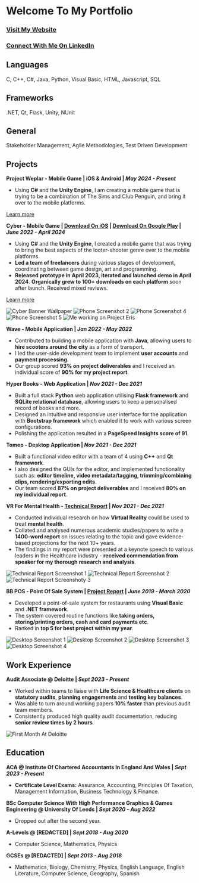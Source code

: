 # Welcome To My Portfolio

### [Visit My Website](https://hyperoid.net/)
### [Connect With Me On LinkedIn](https://www.linkedin.com/in/emadh-miah/)

## Languages
C, C++, C#, Java, Python, Visual Basic, HTML, Javascript, SQL
## Frameworks
.NET, Qt, Flask, Unity, NUnit
## General
Stakeholder Management, Agile Methodologies, Test Driven Development

## Projects
**Project Weplar - Mobile Game | iOS & Android | _May 2024 - Present_**
- Using **C#** and the **Unity Engine**, I am creating a mobile game that is trying to be a combination of The Sims and Club Penguin, and bring it over to the mobile platforms.

[Learn more](ProjectWeplar.md)

**Cyber - Mobile Game | [Download On iOS](https://apps.apple.com/us/app/cyber-project-eris/id6447302602) | [Download On Google Play](https://play.google.com/store/apps/details?id=com.HyperoidGames.ProjectEris) | _June 2022 - April 2024_**
- Using **C#** and the **Unity Engine**, I created a mobile game that was trying to bring the best aspects of the looter-shooter genre over to the mobile platforms. 
- **Led a team of freelancers** during various stages of development, coordinating between game design, art and programming. 
- **Released prototype in April 2023, iterated and launched demo in April 2024**. **Organically grew to 100+ downloads on each platform** soon after launch. Received mixed reviews.

[Learn more](ProjectEris.md)

![Cyber Banner Wallpaper](https://github.com/user-attachments/assets/11b3b71b-158e-455a-abde-84571337ded2)
![Phone Screenshot 2](https://github.com/user-attachments/assets/2b8ba8c7-a0dc-479d-a478-e994a84eff49)
![Phone Screenshot 4](https://github.com/user-attachments/assets/4db23bde-58ef-4116-a4d1-1c911868f780)
![Phone Screenshot 5](https://github.com/user-attachments/assets/f7e6bf0e-3849-440a-a7df-0451d9ee387a)
![Me working on Project Eris](https://github.com/user-attachments/assets/0f5af9c5-2ea8-41fe-bbe1-96743e4a5e91)

**Wave - Mobile Application | _Jan 2022 - May 2022_**
- Contributed to building a mobile application with **Java**, allowing users to **hire scooters around the city** as a form of transport.  
- I led the user-side development team to implement **user accounts** and **payment processing**.
- Our group scored **93% on project deliverables** and I received an individual score of **90% for my project report**.

**Hyper Books - Web Application | _Nov 2021 - Dec 2021_**
- Built a full stack **Python** web application utilising **Flask framework** and **SQLite relational database**, allowing users to keep a personalised record of books and more.
- Designed an intuitive and responsive user interface for the application with **Bootstrap framework** which enabled it to work with various screen configurations.
- Polishing the application resulted in a **PageSpeed Insights score of 91**.

**Tomeo - Desktop Application | _Nov 2021 - Dec 2021_**
- Built a functional video editor with a team of 4 using **C++** and **Qt framework**.
- I also designed the GUIs for the editor, and implemented functionality such as: **editor timeline, video metadata/tagging, trimming/combining clips, rendering/exporting edits**.
- Our team scored **87% on project deliverables** and I received **80% on my individual report**.

**VR For Mental Health - [Technical Report](https://github.com/user-attachments/files/17706620/Technical.Report.pdf) | _Nov 2021 - Dec 2021_**
- Conducted individual research on how **Virtual Reality** could be used to treat **mental health**.
- Collated and analysed numerous academic studies/papers to write a **1400-word report** on issues relating to the topic and gave evidence-based projections for the next 10+ years.
- The findings in my report were presented at a keynote speech to various leaders in the Healthcare industry - **received commendation from speaker for my thorough research and analysis**.

![Technical Report Screenshot 1](https://github.com/user-attachments/assets/1ea76fc6-b465-44c9-8212-0577bc225bb1)
![Technical Report Screenshot 2](https://github.com/user-attachments/assets/2eab6a68-17e2-495e-98b6-d4c0cfe40ffb)
![Technical Report Screenshoty 3](https://github.com/user-attachments/assets/4e39a325-de04-4518-b7e9-729abe1c5449)

**BB POS - Point Of Sale System | [Project Report](https://github.com/user-attachments/files/17706909/A2.Project.Report.pdf) | _June 2019 - March 2020_**
- Developed a point-of-sale system for restaurants using **Visual Basic** and **.NET framework**.
- The system covered routine functions like **taking orders, storing/printing orders, cash and card payments etc**.
- Ranked in **top 5 for best project within my year**.

![Desktop Screenshot 1](https://github.com/user-attachments/assets/3c64605b-4bc7-4ca7-bb29-a2247bb14515)
![Desktop Screenshot 2](https://github.com/user-attachments/assets/adfe84ee-3185-4f59-9ac2-12d8929faf61)
![Desktop Screenshot 3](https://github.com/user-attachments/assets/2c7932c3-d488-4e32-afe1-6a8fee6023f5)
![Desktop Screenshot 4](https://github.com/user-attachments/assets/0149cd14-15e5-4ae6-bdef-08e7d9fbd04f)

## Work Experience
**Audit Associate @ Deloitte | _Sept 2023 -  Present_**
- Worked within teams to liaise with **Life Science & Healthcare clients** on **statutory audits**, **planning engagements** and **testing key balances**.
- Was able to turn around working papers **10% faster** than previous audit team members.
- Consistently produced high quality audit documentation, reducing **senior review times by 2 hours**.

![First Month At Deloitte](https://github.com/user-attachments/assets/8e5351ab-1ec4-4af2-adab-9a0342a93c4d)

## Education
**ACA @ Institute Of Chartered Accountants In England And Wales | _Sept 2023 - Present_**
- **Certificate Level Exams:** Assurance, Accounting, Principles Of Taxation, Management Information, Business Technology & Finance.

**BSc Computer Science With High Performance Graphics & Games Engineering @ University Of Leeds | _Sept 2020 - Aug 2022_**
- Dropped out after the second year.

**A-Levels @ [REDACTED] | _Sept 2018 - Aug 2020_**
- Computer Science, Mathematics, Physics

**GCSEs @ [REDACTED] | _Sept 2013 - Aug 2018_**
- Mathematics, Biology, Chemistry, Physics, English Language, English Literature, Computer Science, Geography, Spanish
